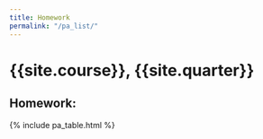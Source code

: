```yaml
---
title: Homework
permalink: "/pa_list/"
---
```


# {{site.course}}, {{site.quarter}}

<h2 id="homework">Homework:</h2>
{% include pa_table.html %}


